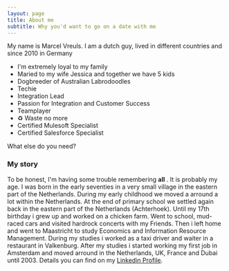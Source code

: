 ```yaml
---
layout: page
title: About me
subtitle: Why you'd want to go on a date with me
---
```


My name is Marcel Vreuls. I am a dutch guy, lived in different countries and since 2010 in Germany

- I'm extremely loyal to my family
- Maried to my wife Jessica and together we have 5 kids
- Dogbreeder of Australian Labrodoodles
- Techie
- Integration Lead
- Passion for Integration and Customer Success
- Teamplayer
- ♻️ Waste no more
- Certified  Mulesoft Specialist
- Certified  Salesforce Specialist

What else do you need?

### My story

To be honest, I'm having some trouble remembering  **all** . It is probably my age. I was born in the early seventies in a very small village in the eastern part of the Netherlands. During my early childhood we moved a arround a lot within the Netherlands. At the end of primary school we settled again back in the eastern part of the Netherlands (Achterhoek). Until my 17th birthday i grew up and worked on a chicken farm. Went to school, mud-raced cars and visited hardrock concerts with my Friends. Then i left home and went to Maastricht to study Economics and Information Resource Management. During my studies i worked as a taxi driver and waiter in a restaurant in Valkenburg. After my studies i started working my first job in Amsterdam and moved arround in the Netherlands, UK, France and Dubai until 2003. Details you can find on my <a href="https://www.linkedin.com/in/marcelvreuls/">Linkedin Profile</a>.
